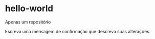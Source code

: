 # hello-world
Apenas um repositório

Escreva uma mensagem de confirmação que descreva suas alterações.
